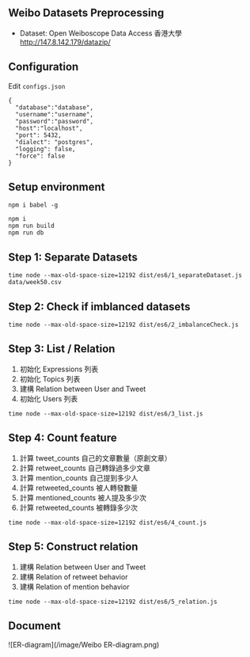 ## Weibo Datasets Preprocessing

- Dataset: Open Weiboscope Data Access 香港大學 http://147.8.142.179/datazip/

## Configuration

Edit `configs.json`

```
{
  "database":"database",
  "username":"username",
  "password":"password",
  "host":"localhost",
  "port": 5432,
  "dialect": "postgres",
  "logging": false,
  "force": false
}
```

## Setup environment

```
npm i babel -g

npm i
npm run build
npm run db
```

## Step 1: Separate Datasets

```
time node --max-old-space-size=12192 dist/es6/1_separateDataset.js data/week50.csv
```

## Step 2: Check if imblanced datasets

```
time node --max-old-space-size=12192 dist/es6/2_imbalanceCheck.js
```

## Step 3: List / Relation

1. 初始化 Expressions 列表
2. 初始化 Topics 列表
3. 建構 Relation between User and Tweet
4. 初始化 Users 列表

```
time node --max-old-space-size=12192 dist/es6/3_list.js
```

## Step 4: Count feature

1. 計算 tweet_counts   自己的文章數量（原創文章）
1. 計算 retweet_counts 自己轉錄過多少文章
1. 計算 mention_counts 自己提到多少人
2. 計算 retweeted_counts  被人轉發數量
3. 計算 mentioned_counts  被人提及多少次
4. 計算 retweeted_counts  被轉錄多少次

```
time node --max-old-space-size=12192 dist/es6/4_count.js
```

## Step 5: Construct relation

1. 建構 Relation between User and Tweet
2. 建構 Relation of retweet behavior
3. 建構 Relation of mention behavior

```
time node --max-old-space-size=12192 dist/es6/5_relation.js
```


## Document

![ER-diagram](/image/Weibo ER-diagram.png)